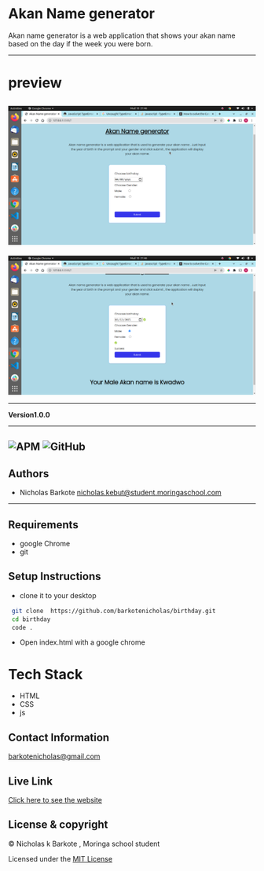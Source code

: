# Akan Name generator
Akan name generator is a web application that shows your akan name based on the day if the week
you were born.

---
# preview

![alt text](./images/one.png)
---
![alt text](./images/two.png)

---
**Version1.0.0**

---
![APM](https://img.shields.io/apm/l/MIT)
![GitHub](https://img.shields.io/github/license/nicholas/https://github.com/barkotenicholas/birthday.git?style=flat-square)
---
## Authors
- Nicholas Barkote <nicholas.kebut@student.moringaschool.com>
---

## Requirements
- google Chrome
- git

## Setup Instructions

* clone it to your desktop 
```bash
 git clone  https://github.com/barkotenicholas/birthday.git
 cd birthday
 code .
  ```
* Open index.html with a google chrome
 
# Tech Stack

- HTML
- CSS
- js
  

## Contact Information

<a href="mailto:barkotenicholas@gmail.com">barkotenicholas@gmail.com</a>

 ## Live Link


[Click here to see the website](https://barkotenicholas.github.io/birthday/)


## License & copyright

© Nicholas k Barkote , Moringa school student

Licensed under the [MIT License](LICENSE)